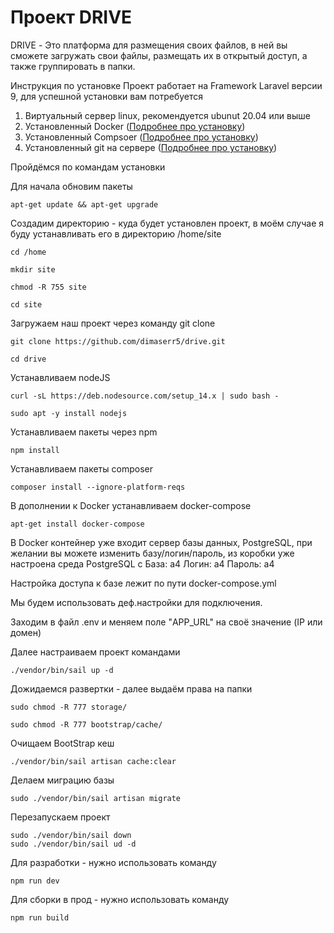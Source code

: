 # Проект DRIVE
DRIVE - Это платформа для размещения своих файлов, в ней вы сможете загружать свои файлы, размещать их в открытый доступ, а также группировать в папки.

Инструкция по установке
Проект работает на Framework Laravel версии 9, для успешной установки вам потребуется

1) Виртуальный сервер linux, рекомендуется ubunut 20.04 или выше
2) Установленный Docker (<a href="https://www.digitalocean.com/community/tutorials/how-to-install-and-use-docker-on-ubuntu-20-04-ru">Подробнее про установку</a>)
2) Установленный Compsoer (<a href="https://losst.pro/ustanovka-composer-ubuntu-16-04">Подробнее про установку</a>)
3) Установленный git на сервере (<a href="https://losst.pro/ustanovka-git-ubuntu-16-04">Подробнее про установку</a>)

Пройдёмся по командам установки

Для начала обновим пакеты
```
apt-get update && apt-get upgrade
```

Создадим директорию - куда будет установлен проект, в моём случае я буду устанавливать его в директорию /home/site
```
cd /home
```
```
mkdir site
```
```
chmod -R 755 site
```
```
cd site
```

Загружаем наш проект через команду git clone
```
git clone https://github.com/dimaserr5/drive.git
```
```
cd drive
```

Устанавливаем nodeJS
```
curl -sL https://deb.nodesource.com/setup_14.x | sudo bash -
```
```
sudo apt -y install nodejs
```

Устанавливаем пакеты через npm
```
npm install
```

Устанавливаем пакеты composer
```
composer install --ignore-platform-reqs
```

В дополнении к Docker устанавливаем docker-compose
```
apt-get install docker-compose
```

В Docker контейнер уже входит сервер базы данных, PostgreSQL, при желании вы можете изменить базу/логин/пароль, из коробки уже настроена среда PostgreSQL с 
База: a4
Логин: a4
Пароль: a4

Настройка доступа к базе лежит по пути
docker-compose.yml

Мы будем использовать деф.настройки для подключения.

Заходим в файл .env и меняем поле "APP_URL" на своё значение (IP или домен)

Далее настраиваем проект командами
```
./vendor/bin/sail up -d
```
Дожидаемся развертки - далее выдаём права на папки
```
sudo chmod -R 777 storage/
```
```
sudo chmod -R 777 bootstrap/cache/
```

Очищаем BootStrap кеш
```
./vendor/bin/sail artisan cache:clear
```
Делаем миграцию базы
```
sudo ./vendor/bin/sail artisan migrate
```
Перезапускаем проект
```
sudo ./vendor/bin/sail down
sudo ./vendor/bin/sail ud -d
```
Для разработки - нужно использовать команду
```
npm run dev
```

Для сборки в прод - нужно использовать команду
```
npm run build
```
